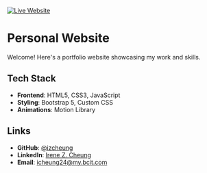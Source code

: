[![Live Website](https://img.shields.io/badge/Website-Live-brightgreen)](https://izcheung.github.io)

# Personal Website

Welcome! Here's a portfolio website showcasing my work and skills.

## Tech Stack

- **Frontend**: HTML5, CSS3, JavaScript
- **Styling**: Bootstrap 5, Custom CSS
- **Animations**: Motion Library

## Links

- **GitHub**: [@izcheung](https://github.com/izcheung)
- **LinkedIn**: [Irene Z. Cheung](https://www.linkedin.com/in/izcheung/)
- **Email**: icheung24@my.bcit.com
